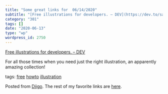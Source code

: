```yaml
---
title: "Some great links for  06/14/2020"
subtitle: "[Free illustrations for developers. – DEV](https://dev.to/sasidharan/free-illustrations-for-develope..."
category: "301"
tags: []
date: "2020-06-13"
type: "wp"
wordpress_id: 2750
---
```

[Free illustrations for developers. – DEV](https://dev.to/sasidharan/free-illustrations-for-developers-35hl?utm_source=digest_mailer&utm_medium=email&utm_campaign=digest_email) 

For all those times when you need just the right illustration, an apparently amazing collection!

 tags: [free](https://www.diigo.com/user/pitosalas/free) [howto](https://www.diigo.com/user/pitosalas/howto) [illustration](https://www.diigo.com/user/pitosalas/illustration)

Posted from [Diigo](https://www.diigo.com). The rest of my favorite links are [here](https://www.diigo.com/user/pitosalas).